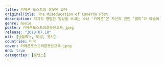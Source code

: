 ```yaml
---
title: 카메론 포스트의 잘못된 교육
originalTitle: The Miseducation of Cameron Post
description: 지극히 평범한 일상을 보내는 소녀 ‘카메론’은 자신의 연인 ‘콜리’와 아슬아슬한 관계를 이어가다 보수적인 가족들에 의해 작은 교회가 운영하는 ‘동성애 치료 센터’에 강제 입소하게 된다. 자신의 성 정체성을 부정하고 교육하는 학교에서 ‘카메론’은 진짜 자신의 모습을 찾아 나서는데…
genre: movie
poster: 카메론포스트의잘못된교육.jpeg
release: "2018.07.18"
ott: [넷플릭스, 티빙, 왓챠]
countries: 미국
cover: 카메론포스트의잘못된교육.jpeg
end: true
categories: [로맨스]
---
```

